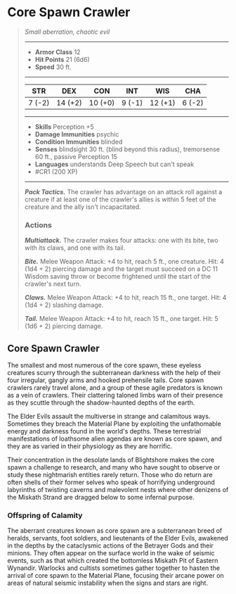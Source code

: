 # Core Spawn Crawler
>*Small aberration, chaotic evil*
>___
>- **Armor Class** 12
>- **Hit Points** 21 (6d6)
>- **Speed** 30 ft.
>___
>|STR|DEX|CON|INT|WIS|CHA|
>|:---:|:---:|:---:|:---:|:---:|:---:|
>|7 (-2)|14 (+2)|10 (+0)|9 (-1)|12 (+1)|6 (-2)|
>___
>- **Skills** Perception +5
>- **Damage Immunities** psychic
>- **Condition Immunities** blinded
>- **Senses** blindsight 30 ft. (blind beyond this radius), tremorsense 60 ft., passive Perception 15
>- **Languages** understands Deep Speech but can't speak
>- #CR1 (200 XP)
>___
>***Pack Tactics.*** The crawler has advantage on an attack roll against a creature if at least one of the crawler's allies is within 5 feet of the creature and the ally isn't incapacitated.  
>
>### Actions
>***Multiattack.*** The crawler makes four attacks: one with its bite, two with its claws, and one with its tail.  
>
>***Bite.*** Melee Weapon Attack: +4 to hit, reach 5 ft., one creature. Hit: 4 (1d4 + 2) piercing damage and the target must succeed on a DC 11 Wisdom saving throw or become frightened until the start of the crawler's next turn.  
>
>***Claws.*** Melee Weapon Attack: +4 to hit, reach 15 ft., one target. Hit: 4 (1d4 + 2) slashing damage.  
>
>***Tail.*** Melee Weapon Attack: +4 to hit, reach 15 ft., one target. Hit: 5 (1d6 + 2) piercing damage.

## Core Spawn Crawler

The smallest and most numerous of the core spawn, these eyeless creatures scurry through the subterranean darkness with the help of their four irregular, gangly arms and hooked prehensile tails. Core spawn crawlers rarely travel alone, and a group of these agile predators is known as a vein of crawlers. Their clattering taloned limbs warn of their presence as they scuttle through the shadow-haunted depths of the earth.

The Elder Evils assault the multiverse in strange and calamitous ways. Sometimes they breach the Material Plane by exploiting the unfathomable energy and darkness found in the world's depths. These terrestrial manifestations of loathsome alien agendas are known as core spawn, and they are as varied in their physiology as they are horrific.

Their concentration in the desolate lands of Blightshore makes the core spawn a challenge to research, and many who have sought to observe or study these nightmarish entities rarely return. Those who do return are often shells of their former selves who speak of horrifying underground labyrinths of twisting caverns and malevolent nests where other denizens of the Miskath Strand are dragged below to some infernal purpose.

### Offspring of Calamity
The aberrant creatures known as core spawn are a subterranean breed of heralds, servants, foot soldiers, and lieutenants of the Elder Evils, awakened in the depths by the cataclysmic actions of the Betrayer Gods and their minions. They often appear on the surface world in the wake of seismic events, such as that which created the bottomless Miskath Pit of Eastern Wynandir. Warlocks and cultists sometimes gather together to hasten the arrival of core spawn to the Material Plane, focusing their arcane power on areas of natural seismic instability when the signs and stars are right.